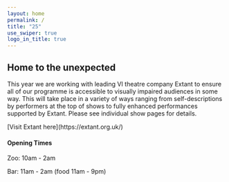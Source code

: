 ```yaml
---
layout: home
permalink: /
title: "25"
use_swiper: true
logo_in_title: true
---
```

<h2 class="display-2"> H﻿ome to the unexpected </h2>

<p>This year we are working with leading VI theatre company Extant to ensure all of our programme is accessible to visually impaired audiences in some way. This will take place in a variety of ways ranging from self-descriptions by performers at the top of shows to fully enhanced performances supported by Extant. Please see individual show pages for details.</p>

<p>[Visit Extant here](https://extant.org.uk/)</p>

#### Opening Times
Zoo: 10am - 2am

B﻿ar: 11am - 2am (food 11am - 9pm)
